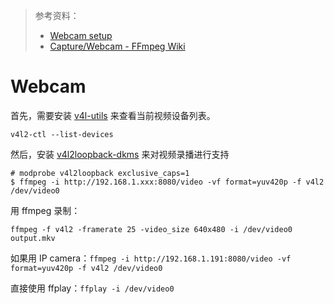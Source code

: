 > 参考资料：
>
> - [Webcam setup](https://wiki.archlinux.org/title/Webcam_setup)
> - [Capture/Webcam - FFmpeg Wiki](https://trac.ffmpeg.org/wiki/Capture/Webcam)

# Webcam

首先，需要安装 [v4l-utils](https://archlinux.org/packages/?name=v4l-utils) 来查看当前视频设备列表。

```
v4l2-ctl --list-devices
```

然后，安装 [v4l2loopback-dkms](https://archlinux.org/packages/?name=v4l2loopback-dkms) 来对视频录播进行支持

```
# modprobe v4l2loopback exclusive_caps=1
$ ffmpeg -i http://192.168.1.xxx:8080/video -vf format=yuv420p -f v4l2 /dev/video0
```



用 ffmpeg 录制：

`ffmpeg -f v4l2 -framerate 25 -video_size 640x480 -i /dev/video0 output.mkv`



如果用 IP camera：`ffmpeg -i http://192.168.1.191:8080/video -vf format=yuv420p -f v4l2 /dev/video0`



直接使用 ffplay：`ffplay -i /dev/video0`